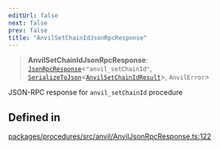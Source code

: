 ```yaml
---
editUrl: false
next: false
prev: false
title: "AnvilSetChainIdJsonRpcResponse"
---
```


> **AnvilSetChainIdJsonRpcResponse**: [`JsonRpcResponse`](/reference/tevm/jsonrpc/type-aliases/jsonrpcresponse/)\<`"anvil_setChainId"`, [`SerializeToJson`](/reference/tevm/procedures/type-aliases/serializetojson/)\<[`AnvilSetChainIdResult`](/reference/tevm/actions/type-aliases/anvilsetchainidresult/)\>, `AnvilError`\>

JSON-RPC response for `anvil_setChainId` procedure

## Defined in

[packages/procedures/src/anvil/AnvilJsonRpcResponse.ts:122](https://github.com/evmts/tevm-monorepo/blob/main/packages/procedures/src/anvil/AnvilJsonRpcResponse.ts#L122)
